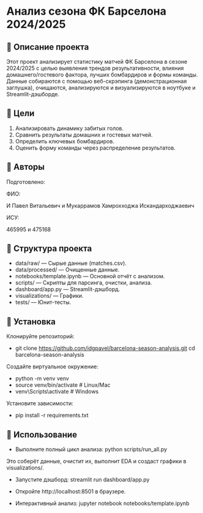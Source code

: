 # Анализ сезона ФК Барселона 2024/2025
## 📌 Описание проекта
Этот проект анализирует статистику матчей ФК Барселона в сезоне 2024/2025 с целью выявления трендов результативности, влияния домашнего/гостевого фактора, лучших бомбардиров и формы команды. Данные собираются с помощью веб-скрэпинга (демонстрационная заглушка), очищаются, анализируются и визуализируются в ноутбуке и Streamlit-дэшборде.
## 🎯 Цели

1. Анализировать динамику забитых голов.
2. Сравнить результаты домашних и гостевых матчей.
3. Определить ключевых бомбардиров.
4. Оценить форму команды через распределение результатов.

## 👥 Авторы

Подготовлено:

ФИО:

И Павел Витальевич и Мукаррамов Хамрохходжа Искандарходжаевич

ИСУ:

465995 и 475168

## 📂 Структура проекта

- data/raw/ — Сырые данные (matches.csv).
- data/processed/ — Очищенные данные.
- notebooks/template.ipynb — Основной отчёт с анализом.
- scripts/ — Скрипты для парсинга, очистки, анализа.
- dashboard/app.py — Streamlit-дэшборд.
- visualizations/ — Графики.
- tests/ — Юнит-тесты.

## 🔧 Установка

Клонируйте репозиторий:
- git clone https://github.com/idgpavel/barcelona-season-analysis.git
cd barcelona-season-analysis


Создайте виртуальное окружение:
- python -m venv venv
- source venv/bin/activate  # Linux/Mac
- venv\Scripts\activate     # Windows


Установите зависимости:
- pip install -r requirements.txt



## 🚀 Использование

- Выполните полный цикл анализа: python scripts/run_all.py

Это соберёт данные, очистит их, выполнит EDA и создаст графики в visualizations/.
- Запустите дэшборд: streamlit run dashboard/app.py

- Откройте http://localhost:8501 в браузере.
- Интерактивный анализ: jupyter notebook notebooks/template.ipynb

